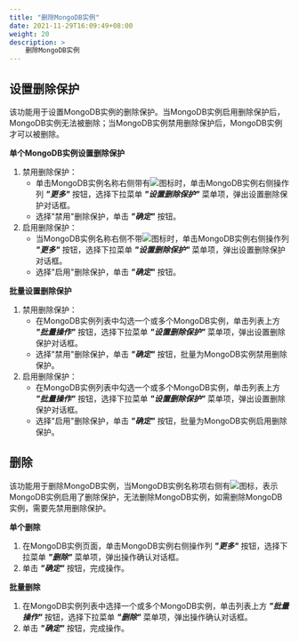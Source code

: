 ```yaml
---
title: "删除MongoDB实例"
date: 2021-11-29T16:09:49+08:00
weight: 20
description: >
    删除MongoDB实例
---
```


## 设置删除保护

该功能用于设置MongoDB实例的删除保护。当MongoDB实例启用删除保护后，MongoDB实例无法被删除；当MongoDB实例禁用删除保护后，MongoDB实例才可以被删除。

**单个MongoDB实例设置删除保护**

1. 禁用删除保护：
    - 单击MongoDB实例名称右侧带有![](../../../../images/delprotect1.png)图标时，单击MongoDB实例右侧操作列 **_"更多"_** 按钮，选择下拉菜单 **_"设置删除保护"_** 菜单项，弹出设置删除保护对话框。
    - 选择"禁用"删除保护，单击 **_"确定"_** 按钮。
2. 启用删除保护：
    - 当MongoDB实例名称右侧不带![](../../../../images/delprotect1.png)图标时，单击MongoDB实例右侧操作列 **_"更多"_** 按钮，选择下拉菜单 **_"设置删除保护"_** 菜单项，弹出设置删除保护对话框。
    - 选择"启用"删除保护，单击 **_"确定"_** 按钮。

**批量设置删除保护**

1. 禁用删除保护：
    - 在MongoDB实例列表中勾选一个或多个MongoDB实例，单击列表上方 **_"批量操作"_** 按钮，选择下拉菜单 **_"设置删除保护"_** 菜单项，弹出设置删除保护对话框。
    - 选择"禁用"删除保护，单击 **_"确定"_** 按钮，批量为MongoDB实例禁用删除保护。
2. 启用删除保护：
    - 在MongoDB实例列表中勾选一个或多个MongoDB实例，单击列表上方 **_"批量操作"_** 按钮，选择下拉菜单 **_"设置删除保护"_** 菜单项，弹出设置删除保护对话框。
    - 选择"启用"删除保护，单击 **_"确定"_** 按钮，批量为MongoDB实例启用删除保护。

## 删除

该功能用于删除MongoDB实例，当MongoDB实例名称项右侧有![](../../../../images/delprotect1.png)图标，表示MongoDB实例启用了删除保护，无法删除MongoDB实例，如需删除MongoDB实例，需要先禁用删除保护。

**单个删除**

1. 在MongoDB实例页面，单击MongoDB实例右侧操作列 **_"更多"_** 按钮，选择下拉菜单 **_"删除"_** 菜单项，弹出操作确认对话框。
2. 单击 **_"确定"_** 按钮，完成操作。

**批量删除**

1. 在MongoDB实例列表中选择一个或多个MongoDB实例，单击列表上方 **_"批量操作"_** 按钮，选择下拉菜单 **_"删除"_** 菜单项，弹出操作确认对话框。
2. 单击 **_"确定"_** 按钮，完成操作。

